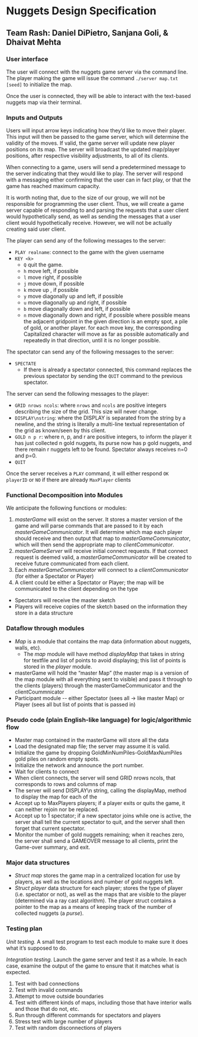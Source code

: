 # Nuggets Design Specification
## Team Rash: Daniel DiPietro, Sanjana Goli, & Dhaivat Mehta

### User interface

The user will connect with the nuggets game server via the command line. The player making the game will issue the command `./server map.txt [seed]` to initialize the map.

Once the user is connected, they will be able to interact with the text-based nuggets map via their terminal.

### Inputs and Outputs

Users will input arrow keys indicating how they’d like to move their player. This input will then be passed to the game server, which will determine the validity of the moves. If valid, the game server will update new player positions on its map. The server will broadcast the updated map/player positions, after respective visibility adjustments, to all of its clients.

When connecting to a game, users will send a predetermined message to the server indicating that they would like to play. The server will respond with a messaging either confirming that the user can in fact play, or that the game has reached maximum capacity.

It is worth noting that, due to the size of our group, we will not be responsible for programming the user client. Thus, we will create a game server capable of responding to and parsing the requests that a user client would hypothetically send, as well as sending the messages that a user client would hypothetically receive. However, we will not be actually creating said user client.

The player can send any of the following messages to the server:
* `PLAY realname`: connect to the game with the given username
* `KEY <k>`
  * `Q` quit the game.
  * `h` move left, if possible
  * `l` move right, if possible
  * `j` move down, if possible
  * `k` move up	, if possible
  * `y` move diagonally up and left, if possible
  * `u` move diagonally up and right, if possible
  * `b` move diagonally down and left, if possible
  * `n` move diagonally down and right, if possible
where possible means the adjacent gridpoint in the given direction is an empty spot, a pile of gold, or another player.
for each move key, the corresponding Capitalized character will move as far as possible automatically and repeatedly in that direction, until it is no longer possible.

The spectator can send any of the following messages to the server:
* `SPECTATE`
  * If there is already a spectator connected, this command replaces the previous spectator by sending the `QUIT` command to the previous spectator.

The server can send the following messages to the player:
* `GRID nrows ncols`: where `nrows` and `ncols` are positive integers describing the size of the grid. This size will never change.
* `DISPLAY\nstring`: where the DISPLAY is separated from the string by a newline, and the string is literally a multi-line textual representation of the grid as known/seen by this client.
* `GOLD n p r`: where n, p, and r are positive integers, to inform the player it has just collected n gold nuggets, its purse now has p gold nuggets, and there remain r nuggets left to be found. Spectator always receives n=0 and p=0.
* `QUIT`

Once the server receives a `PLAY` command, it will either respond `OK playerID` or `NO` if there are already `MaxPlayer` clients

### Functional Decomposition into Modules

We anticipate the following functions or modules:
1. *masterGame* will exist on the server. It stores a master version of the game and will parse commands that are passed to it by each *masterGameCommunicator*. It will determine which map each player should receive and then output that map to *masterGameCommunicator*, which will then send the appropriate map to *clientCommunicator*.
2. *masterGameServer* will receive initial connect requests. If that connect request is deemed valid, a *masterGameCommunicator* will be created to receive future communicated from each client.
3. Each *masterGameCommunicator* will connect to a *clientCommunicator* (for either a Spectator or Player)
4. A client could be either a Spectator or Player; the map will be communicated to the client depending on the type
  * Spectators will receive the master sketch
  * Players will receive copies of the sketch based on the information they store in a data structure

### Dataflow through modules

* *Map* is a module that contains the map data (information about nuggets, walls, etc).
  * The *map* module will have method *displayMap* that takes in string for textfile and list of points to avoid displaying; this list of points is stored in the *player* module.
* masterGame will hold the “master Map” (the master map is a version of the map module with all everything sent to visible) and pass it through to the clients (players) through the masterGameCommunicator and the clientCoummnicator
* Participant module -- either Spectator (sees all → like master Map) or Player (sees all but list of points that is passed in)

### Pseudo code (plain English-like language) for logic/algorithmic  flow
- Master map contained in the masterGame will store all the data
- Load the designated map file; the server may assume it is valid.
- Initialize the game by dropping GoldMinNumPiles-GoldMaxNumPiles gold piles on random empty spots.
- Initialize the network and announce the port number.
- Wait for clients to connect
- When client connects, the server will send GRID nrows ncols, that corresponds to rows and columns of map
- The server will send DISPLAY\n string, calling the displayMap, method to display the map for each of the
- Accept up to MaxPlayers players; if a player exits or quits the game, it can neither rejoin nor be replaced.
- Accept up to 1 spectator; if a new spectator joins while one is active, the server shall tell the current spectator to quit, and the server shall then forget that current spectator.
- Monitor the number of gold nuggets remaining; when it reaches zero, the server shall send a GAMEOVER message to all clients, print the Game-over summary, and exit.


### Major data structures
- *Struct map* stores the game map in a centralized location for use by players, as well as the locations and number of gold nuggets left.
- *Struct player* data structure for each player; stores the type of player (i.e. spectator or not), as well as the maps that are visible to the player (determined via a ray cast algorithm). The player struct contains a pointer to the map as a means of keeping track of the number of collected nuggets (a *purse*).

### Testing plan
*Unit testing.* A small test program to test each module to make sure it does what it’s supposed to do.

*Integration testing.* Launch the game server and test it as a whole. In each case, examine the output of the game to ensure that it matches what is expected.
1. Test with bad connections
2. Test with invalid commands
3. Attempt to move outside boundaries
4. Test with different kinds of maps, including those that have interior walls and those that do not, etc.
5. Run through different commands for spectators and players
6. Stress test with large number of players
7. Test with random disconnections of players
